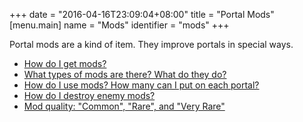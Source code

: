 +++
date = "2016-04-16T23:09:04+08:00"
title = "Portal Mods"
[menu.main]
    name = "Mods"
    identifier = "mods"
+++

Portal mods are a kind of item. They improve portals in special ways.

* [How do I get mods?](/mods/getting_mods)
* [What types of mods are there? What do they do?](/mods/types)
* [How do I use mods? How many can I put on each portal?](/mods/deploying)
* [How do I destroy enemy mods?](/mods/destroying)
* [Mod quality: "Common", "Rare", and "Very Rare"](/mods/rarity)